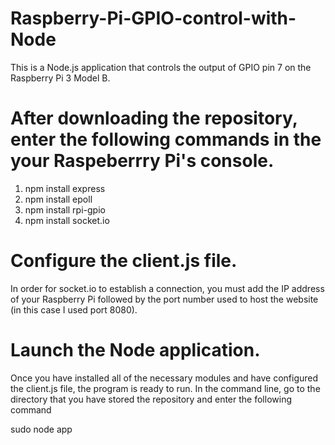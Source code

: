 # Raspberry-Pi-GPIO-control-with-Node
This is a Node.js application that controls the output of GPIO pin 7 on the Raspberry Pi 3 Model B.



# After downloading the repository, enter the following commands in the your Raspeberrry Pi's console.
1. npm install express 
2. npm install epoll
3. npm install rpi-gpio
4. npm install socket.io



# Configure the client.js file.
In order for socket.io to establish a connection, you must add the IP address of your Raspberry Pi followed by the port number used to host the website (in this case I used port 8080).



# Launch the Node application.
Once you have installed all of the necessary modules and have configured the client.js file, the program is ready to run.
In the command line, go to the directory that you have stored the repository and enter the following command

sudo node app
